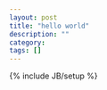```yaml
---
layout: post
title: "hello world"
description: ""
category: 
tags: []
---
```

{% include JB/setup %}
